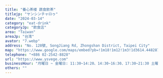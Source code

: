 ```yaml
---
title: "養心茶楼 蔬食飲茶"
titlejp: "ヤンシンチャロゥ"
date: "2024-03-14"
category: "eat-drink"
categoryJp: "飲食店"
area: "Taiwan"
areaJp: "台湾"
avator: "7.webp"
address: "No. 128號, SongJiang Rd, Zhongshan District, Taipei City"
map: "https://www.google.com/maps/embed?pb=!1m18!1m12!1m3!1d3614.44828773711!2d121.53021231023267!3d25.05279073744336!2m3!1f0!2f0!3f0!3m2!1i1024!2i768!4f13.1!3m3!1m2!1s0x3442a9609698d01b%3A0x824b567d7b12fb50!2z6aSK5b-D6Iy25qW8IOiUrOmjn-mjsuiMtg!5e0!3m2!1sja!2sjp!4v1710570061149!5m2!1sja!2sjp"
telephone: "+886 02-2542-8828"
url: "https://www.ysvege.com"
businessHour: "月曜日 ~ 金曜日: 11:30~14:20、14:30~16:30、17:30~21:30 土曜日、日曜日: 11:00~16:00、17:00~21:30"
others: ""
---
```

